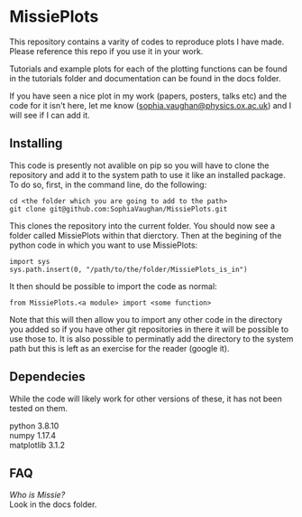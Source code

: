 # MissiePlots

This repository contains a varity of codes to reproduce plots I have made. Please reference this repo if you use it in your work.  

Tutorials and example plots for each of the plotting functions can be found in the tutorials folder and documentation can be found in the docs folder.  

If you have seen a nice plot in my work (papers, posters, talks etc) and the code for it isn't here, let me know (sophia.vaughan@physics.ox.ac.uk) and I will see if I can add it.  

## Installing

This code is presently not avalible on pip so you will have to clone the repository and add it to the system path to use it like an installed package. To do so, first, in the command line, do the following:  

```
cd <the folder which you are going to add to the path>
git clone git@github.com:SophiaVaughan/MissiePlots.git
```

This clones the repository into the current folder. You should now see a folder called MissiePlots within that dierctory. Then at the begining of the python code in which you want to use MissiePlots:  

```
import sys
sys.path.insert(0, "/path/to/the/folder/MissiePlots_is_in")
```

It then should be possible to import the code as normal:  

```
from MissiePlots.<a module> import <some function>
```

Note that this will then allow you to import any other code in the directory you added so if you have other git repositories in there it will be possible to use those to. It is also possible to perminatly add the directory to the system path but this is left as an exercise for the reader (google it).  

## Dependecies

While the code will likely work for other versions of these, it has not been tested on them.  

python 3.8.10  
numpy 1.17.4  
matplotlib 3.1.2  

## FAQ

*Who is Missie?*  
Look in the docs folder.  
